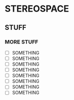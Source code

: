 # STEREOSPACE

## STUFF
### MORE STUFF
+ [ ] SOMETHING
+ [ ] SOMETHING
+ [ ] SOMETHING
+ [ ] SOMETHING
+ [ ] SOMETHING
+ [ ] SOMETHING
+ [ ] SOMETHING
+ [ ] SOMETHING
